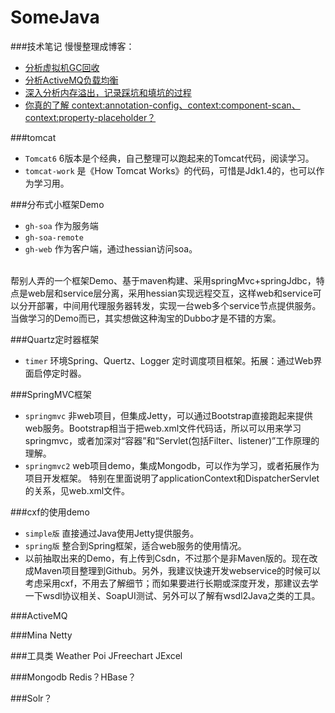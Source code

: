 SomeJava
========

###技术笔记 慢慢整理成博客：

  - [分析虚拟机GC回收](http://note.youdao.com/share/?id=ca4dfc685ba138ed98e00c3c60f5342f&type=note)
  - [分析ActiveMQ负载均衡](http://note.youdao.com/share/?id=5f987bcf03ec0ee0f8a38e0c0e09a00e&type=note)
  - [深入分析内存溢出，记录踩坑和填坑的过程](http://note.youdao.com/share/?id=10732f869f507a3602dedfd7d07348b5&type=note)
  - [你真的了解 context:annotation-config、context:component-scan、context:property-placeholder？](http://note.youdao.com/share/?id=285418606bfa7b8ec6fcd63e56ed9d9f&type=note)

###tomcat

* `Tomcat6`  6版本是个经典，自己整理可以跑起来的Tomcat代码，阅读学习。
* `tomcat-work` 是《How Tomcat Works》的代码，可惜是Jdk1.4的，也可以作为学习用。

###分布式小框架Demo

* `gh-soa`  作为服务端
* `gh-soa-remote`
* `gh-web`  作为客户端，通过hessian访问soa。
<br>
帮别人弄的一个框架Demo、基于maven构建、采用springMvc+springJdbc，特点是web层和service层分离，采用hessian实现远程交互，这样web和service可以分开部署，中间用代理服务器转发，实现一台web多个service节点提供服务。当做学习的Demo而已，其实想做这种淘宝的Dubbo才是不错的方案。

###Quartz定时器框架

* `timer` 环境Spring、Quertz、Logger 定时调度项目框架。拓展：通过Web界面启停定时器。

###SpringMVC框架

* `springmvc`  非web项目，但集成Jetty，可以通过Bootstrap直接跑起来提供web服务。Bootstrap相当于把web.xml文件代码话，所以可以用来学习springmvc，或者加深对“容器”和“Servlet(包括Filter、listener)”工作原理的理解。
* `springmvc2` web项目demo，集成Mongodb，可以作为学习，或者拓展作为项目开发框架。 特别在里面说明了applicationContext和DispatcherServlet的关系，见web.xml文件。

###cxf的使用demo

* `simple版`  直接通过Java使用Jetty提供服务。
* `spring版`  整合到Spring框架，适合web服务的使用情况。
* 以前抽取出来的Demo，有上传到Csdn，不过那个是非Maven版的。现在改成Maven项目整理到Github。另外，我建议快速开发webservice的时候可以考虑采用cxf，不用去了解细节；而如果要进行长期或深度开发，那建议去学一下wsdl协议相关、SoapUI测试、另外可以了解有wsdl2Java之类的工具。

###ActiveMQ

###Mina Netty

###工具类 Weather Poi JFreechart JExcel

###Mongodb Redis？HBase？

###Solr？